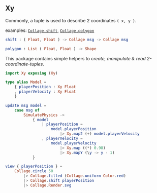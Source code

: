 ## Xy

Commonly, a tuple is used to describe 2 coordinates `( x, y )`.

examples: [`Collage.shift`](https://package.elm-lang.org/packages/timjs/elm-collage/latest/Collage#shift), [`Collage.polygon`](https://package.elm-lang.org/packages/timjs/elm-collage/latest/Collage#polygon)

```elm
shift : ( Float, Float ) -> Collage msg -> Collage msg

polygon : List ( Float, Float ) -> Shape
```

This package contains simple helpers to _create, manipulate & read 2-coordinate-tuples_.

```elm
import Xy exposing (Xy)

type alias Model =
    { playerPosition : Xy Float
    , playerVelocity : Xy Float
    }

update msg model =
    case msg of
        SimulatePhysics ->
            { model
                | playerPosition =
                    model.playerPosition
                        |> Xy.map2 (+) model.playerVelocity
                , playerVelocity =
                    model.playerVelocity
                        |> Xy.map ((*) 0.98)
                        |> Xy.mapY (\y -> y - 1)
            }

view { playerPosition } =
    Collage.circle 50
        |> Collage.filled (Collage.uniform Color.red)
        |> Collage.shift playerPosition
        |> Collage.Render.svg
```
